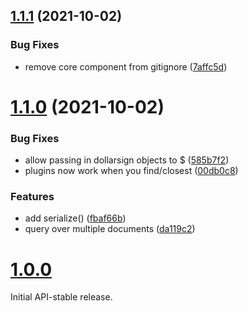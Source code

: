 ## [1.1.1](https://github.com/tubbo/dollarsign/compare/v1.1.0...v1.1.1) (2021-10-02)


### Bug Fixes

* remove core component from gitignore ([7affc5d](https://github.com/tubbo/dollarsign/commit/7affc5d2449c3ed7cd35fc421b23d8fb8ac59484))

# [1.1.0](https://github.com/tubbo/dollarsign/compare/v1.0.0...v1.1.0) (2021-10-02)


### Bug Fixes

* allow passing in dollarsign objects to $ ([585b7f2](https://github.com/tubbo/dollarsign/commit/585b7f2ef3b94884a85bc5165e2494e97abc5803))
* plugins now work when you find/closest ([00db0c8](https://github.com/tubbo/dollarsign/commit/00db0c8126294a4fb9bb695a78393df7e0de3600))


### Features

* add serialize() ([fbaf66b](https://github.com/tubbo/dollarsign/commit/fbaf66bc3c06547064b32d20082739e10b43d989))
* query over multiple documents ([da119c2](https://github.com/tubbo/dollarsign/commit/da119c2cea8437b9907b32d94f0079418d05f6b8))

# [1.0.0](https://github.com/tubbo/dollarsign/releases/v1.0.0)

Initial API-stable release.
